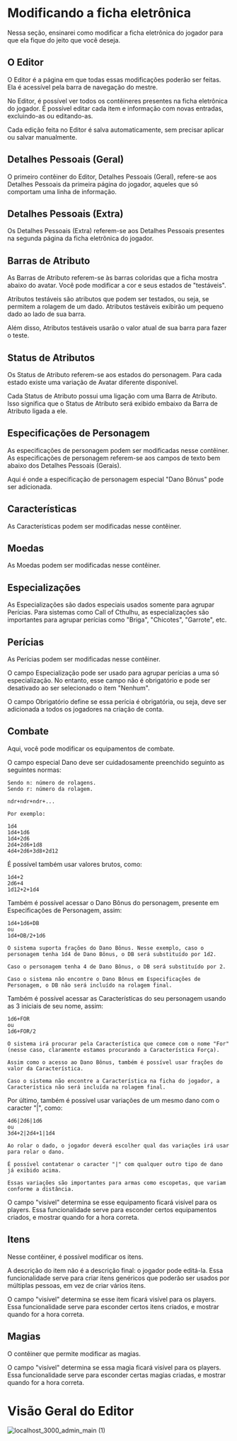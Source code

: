 # Modificando a ficha eletrônica

Nessa seção, ensinarei como modificar a ficha eletrônica do jogador para que ela fique do jeito que você deseja.

## O Editor

O Editor é a página em que todas essas modificações poderão ser feitas. Ela é acessível pela barra de navegação do mestre.

No Editor, é possível ver todos os contêineres presentes na ficha eletrônica do jogador. É possível editar cada item e informação com novas entradas, excluindo-as ou editando-as.

Cada edição feita no Editor é salva automaticamente, sem precisar aplicar ou salvar manualmente.

## Detalhes Pessoais (Geral)

O primeiro contêiner do Editor, Detalhes Pessoais (Geral), refere-se aos Detalhes Pessoais da primeira página do jogador, aqueles que só comportam uma linha de informação.

## Detalhes Pessoais (Extra)

Os Detalhes Pessoais (Extra) referem-se aos Detalhes Pessoais presentes na segunda página da ficha eletrônica do jogador.

## Barras de Atributo

As Barras de Atributo referem-se às barras coloridas que a ficha mostra abaixo do avatar. Você pode modificar a cor e seus estados de "testáveis".

Atributos testáveis são atributos que podem ser testados, ou seja, se permitem a rolagem de um dado. Atributos testáveis exibirão um pequeno dado ao lado de sua barra.

Além disso, Atributos testáveis usarão o valor atual de sua barra para fazer o teste.

## Status de Atributos

Os Status de Atributo referem-se aos estados do personagem. Para cada estado existe uma variação de Avatar diferente disponível.

Cada Status de Atributo possui uma ligação com uma Barra de Atributo. Isso significa que o Status de Atributo será exibido embaixo da Barra de Atributo ligada a ele.

## Especificações de Personagem

As especificações de personagem podem ser modificadas nesse contêiner. As especificações de personagem referem-se aos campos de texto bem abaixo dos Detalhes Pessoais (Gerais).

Aqui é onde a especificação de personagem especial "Dano Bônus" pode ser adicionada.

## Características

As Características podem ser modificadas nesse contêiner.

## Moedas

As Moedas podem ser modificadas nesse contêiner.

## Especializações

As Especializações são dados especiais usados somente para agrupar Perícias. Para sistemas como Call of Cthulhu, as especializações são importantes para agrupar perícias como "Briga", "Chicotes", "Garrote", etc.

## Perícias

As Perícias podem ser modificadas nesse contêiner.

O campo Especialização pode ser usado para agrupar perícias a uma só especialização. No entanto, esse campo não é obrigatório e pode ser desativado ao ser selecionado o item "Nenhum".

O campo Obrigatório define se essa perícia é obrigatória, ou seja, deve ser adicionada a todos os jogadores na criação de conta.

## Combate

Aqui, você pode modificar os equipamentos de combate.

O campo especial Dano deve ser cuidadosamente preenchido seguinto as seguintes normas:

```
Sendo n: número de rolagens.
Sendo r: número da rolagem.

ndr+ndr+ndr+...

Por exemplo:

1d4
1d4+1d6
1d4+2d6
2d4+2d6+1d8
4d4+2d6+3d8+2d12
```

É possível também usar valores brutos, como:

```
1d4+2
2d6+4
1d12+2+1d4
```

Também é possível acessar o Dano Bônus do personagem, presente em Especificações de Personagem, assim:

```
1d4+1d6+DB
ou
1d4+DB/2+1d6

O sistema suporta frações do Dano Bônus. Nesse exemplo, caso o personagem tenha 1d4 de Dano Bônus, o DB será substituído por 1d2.

Caso o personagem tenha 4 de Dano Bônus, o DB será substituído por 2.

Caso o sistema não encontre o Dano Bônus em Especificações de Personagem, o DB não será incluído na rolagem final.
```

Também é possível acessar as Características do seu personagem usando as 3 iniciais de seu nome, assim:

```
1d6+FOR
ou
1d6+FOR/2

O sistema irá procurar pela Característica que comece com o nome "For" (nesse caso, claramente estamos procurando a Característica Força).

Assim como o acesso ao Dano Bônus, também é possível usar frações do valor da Característica.

Caso o sistema não encontre a Característica na ficha do jogador, a Característica não será incluída na rolagem final.
```

Por último, também é possível usar variações de um mesmo dano com o caracter "|", como:

```
4d6|2d6|1d6
ou
3d4+2|2d4+1|1d4

Ao rolar o dado, o jogador deverá escolher qual das variações irá usar para rolar o dano.

É possível contatenar o caracter "|" com qualquer outro tipo de dano já exibido acima.

Essas variações são importantes para armas como escopetas, que variam conforme a distância.
```


O campo "visível" determina se esse equipamento ficará visível para os players. Essa funcionalidade serve para esconder certos equipamentos criados, e mostrar quando for a hora correta.

## Itens

Nesse contêiner, é possível modificar os itens.

A descrição do item não é a descrição final: o jogador pode editá-la. Essa funcionalidade serve para criar itens genéricos que poderão ser usados por múltiplas pessoas, em vez de criar vários itens.

O campo "visível" determina se esse item ficará visível para os players. Essa funcionalidade serve para esconder certos itens criados, e mostrar quando for a hora correta.

## Magias

O contêiner que permite modificar as magias.

O campo "visível" determina se essa magia ficará visível para os players. Essa funcionalidade serve para esconder certas magias criadas, e mostrar quando for a hora correta.

# Visão Geral do Editor

![localhost_3000_admin_main (1)](https://user-images.githubusercontent.com/71353674/163499077-c42fb070-abd8-47b1-b48d-a499b682fe70.png)
